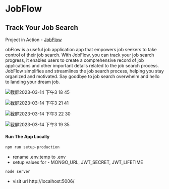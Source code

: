 # JobFlow

## Track Your Job Search

Project in Action - [JobFlow](https://jobflow.onrender.com/)

obFlow is a useful job application app that empowers job seekers to take control of their job search. With JobFlow, you can track your job search progress, it enables users to create a comprehensive record of job applications and other important details related to the job search process. JobFlow simplifies and streamlines the job search process, helping you stay organized and motivated. Say goodbye to job search overwhelm and hello to landing your dream job.



![截屏2023-03-14 下午3 18 45](https://user-images.githubusercontent.com/116608701/225116430-3be45cd3-979a-4703-9e87-dac61077c737.png)

![截屏2023-03-14 下午3 21 41](https://user-images.githubusercontent.com/116608701/225116601-18460229-fb2b-446d-af4e-ff74f7a73a72.png)

![截屏2023-03-14 下午3 22 30](https://user-images.githubusercontent.com/116608701/225116659-2693ce97-cf5e-4fca-9d41-aa3469cf5b6a.png)

![截屏2023-03-14 下午3 19 35](https://user-images.githubusercontent.com/116608701/225116759-4fce1d14-9817-4da6-b54d-97d5026eea05.png)

#### Run The App Locally

```sh
npm run setup-production
```

- rename .env.temp to .env
- setup values for - MONGO_URL, JWT_SECRET, JWT_LIFETIME

```sh
node server
```

- visit url http://localhost:5006/


